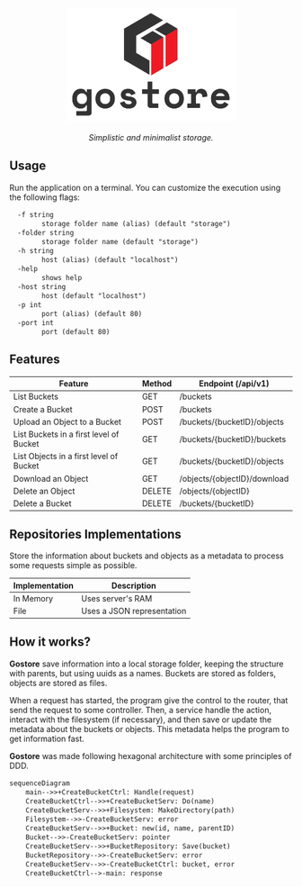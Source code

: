 <h3 align="center">
  <img src="https://raw.githubusercontent.com/Jibaru/gostore/main/assets/images/logo.png" width="300" alt="Gostore Logo"/><br/>
</h3>

<p align="center"><i>Simplistic and minimalist storage.</i></p>

## Usage

Run the application on a terminal. You can customize the execution using the following flags:

```
  -f string
        storage folder name (alias) (default "storage")
  -folder string
        storage folder name (default "storage")
  -h string
        host (alias) (default "localhost")
  -help
        shows help
  -host string
        host (default "localhost")
  -p int
        port (alias) (default 80)
  -port int
        port (default 80)
```

## Features

| Feature                                 | Method | Endpoint (/api/v1)           |
|-----------------------------------------|--------|------------------------------|
| List Buckets                            | GET    | /buckets                     |
| Create a Bucket                         | POST   | /buckets                     |
| Upload an Object to a Bucket            | POST   | /buckets/{bucketID}/objects  |
| List Buckets in a first level of Bucket | GET    | /buckets/{bucketID}/buckets  |
| List Objects in a first level of Bucket | GET    | /buckets/{bucketID}/objects  |
| Download an Object                      | GET    | /objects/{objectID}/download |
| Delete an Object                        | DELETE | /objects/{objectID}          |
| Delete a Bucket                         | DELETE | /buckets/{bucketID}          |

## Repositories Implementations

Store the information about buckets and objects as a metadata to process some requests simple as possible.

| Implementation | Description                |
|----------------|----------------------------|
| In Memory      | Uses server's RAM          |
| File           | Uses a JSON representation |

## How it works?

**Gostore** save information into a local storage folder, keeping the structure with parents, but using uuids as a names.
Buckets are stored as folders, objects are stored as files.

When a request has started, the program give the control to the router, that send the request to some controller.
Then, a service handle the action, interact with the filesystem (if necessary), and then save or update the metadata about the buckets or objects.
This metadata helps the program to get information fast.

**Gostore** was made following hexagonal architecture with some principles of DDD.

```mermaid
sequenceDiagram
    main-->>+CreateBucketCtrl: Handle(request)
    CreateBucketCtrl-->>+CreateBucketServ: Do(name)
    CreateBucketServ-->>+Filesystem: MakeDirectory(path)
    Filesystem-->>-CreateBucketServ: error
    CreateBucketServ-->>+Bucket: new(id, name, parentID)
    Bucket-->>-CreateBucketServ: pointer
    CreateBucketServ-->>+BucketRepository: Save(bucket)
    BucketRepository-->>-CreateBucketServ: error
    CreateBucketServ-->>-CreateBucketCtrl: bucket, error
    CreateBucketCtrl-->-main: response
```
